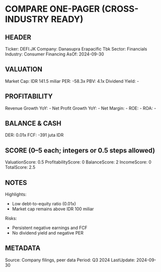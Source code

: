# COMPARE ONE-PAGER (CROSS-INDUSTRY READY)

## HEADER
Ticker: DEFI.JK
Company: Danasupra Erapacific Tbk
Sector: Financials
Industry: Consumer Financing
AsOf: 2024-09-30

## VALUATION
Market Cap: IDR 141.5 miliar
PER: -58.3x
PBV: 4.1x
Dividend Yield: -

## PROFITABILITY
Revenue Growth YoY: -
Net Profit Growth YoY: -
Net Margin: -
ROE: -
ROA: -

## BALANCE & CASH
DER: 0.01x
FCF: -391 juta IDR

## SCORE (0–5 each; integers or 0.5 steps allowed)
ValuationScore: 0.5
ProfitabilityScore: 0
BalanceScore: 2
IncomeScore: 0
TotalScore: 2.5

## NOTES
Highlights:
- Low debt-to-equity ratio (0.01x)
- Market cap remains above IDR 100 miliar

Risks:
- Persistent negative earnings and FCF
- No dividend yield and negative PER

## METADATA
Source: Company filings, peer data
Period: Q3 2024
LastUpdate: 2024-09-30